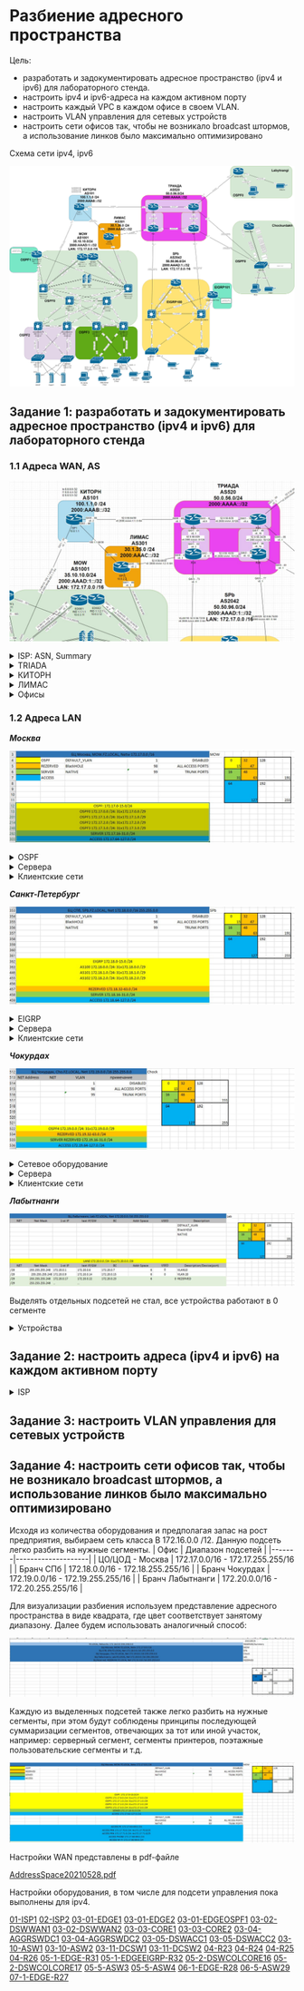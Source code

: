 # Разбиение адресного пространства #

Цель:
- разработать и задокументировать адресное пространство (ipv4 и ipv6) для лабораторного стенда.
- настроить ipv4 и ipv6-адреса на каждом активном порту
- настроить каждый VPC в каждом офисе в своем VLAN.
- настроить VLAN управления для сетевых устройств
- настроить сети офисов так, чтобы не возникало broadcast штормов, а использование линков было максимально оптимизировано

Cхема сети ipv4, ipv6

![](/LECTURES/MODULE02/Lecture10/pictures/31.jpg)

##  Задание 1: разработать и задокументировать адресное пространство (ipv4 и ipv6) для лабораторного стенда

### 1.1 Адреса WAN, AS

![](/LECTURES/MODULE02/Lecture10/pictures/34.jpg)
<details>
<summary>ISP: ASN, Summary</summary>

|     Офис   |   ASN  |  Подсети IPv4 |   Подсети IPv6  |  Устройства  |
|------------|--------|---------------|-----------------|--------------|
| WAN TRIADA | AS520  | 50.0.56.0/24  | 2000:AAAA::/32  | R23, R24, R25, R26|
| WAN KITORN | AS101  | 100.1.1.0/24  | 2000:AAAB::/32  | R-ISP1  |
| WAN LIMAS  | AS301  | 30.1.35.0/24  | 2000:AAAC::/32  | R-ISP2  |
</details>

<details>
<summary>TRIADA</summary>

| ISP-TRIADA                     |     | ISP-TRIADA: 2000:AAAA::0 / 48                            |      |                                    |                                 |
|--------------------------------|-----|----------------------------------------------------------|------|------------------------------------|---------------------------------|
| TRIADA INSIDE: 52.0.56.0/26    |     | TRIADA INSIDE:  2000:AAAA:0::/48                         |      |                                    |                                 |
| NET Address                    | NET | NET Address                                              | NET  | Description                        | примечание                      |
| 52.0.56.0                      | /29 | 2000:AAAA::0                                             | /126 | R23 (Gi0/1) - R24 (Gi0/1)          | TRIADAR23-TO-TRIADAR24          |
| 52.0.56.8                      | /29 | 2000:AAAA::8                                             | /126 | R23 (Gi0/2) - R25 (Gi0/2)          | TRIADAR23-TO-TRIADAR25          |
| 52.0.56.16                     | /29 | 2000:AAAA::10                                            | /126 | R24 (Gi0/2) - R26 (Gi0/2)          | TRIADAR24-TO-TRIADAR26          |
| 52.0.56.24                     | /29 | 2000:AAAA::18                                            | /126 | R25 (Gi0/1) - R26 (Gi0/1)          | TRIADAR25-TO-TRIADAR26          |
| 52.0.56.32                     | /29 | 2000:AAAA::20                                            | /126 | REZERVED                           |                                 |
| 52.0.56.40                     | /29 | 2000:AAAA::28                                            | /126 | REZERVED                           |                                 |
| 52.0.56.48                     | /29 | 2000:AAAA::30                                            | /126 | REZERVED                           |                                 |
| 52.0.56.56                     | /29 | 2000:AAAA::38                                            | /126 | REZERVED                           |                                 |
|                                |     | …                                                        |      |                                    |                                 |
| TRIADA OUTSIDE1: 52.0.56.64/26 |     | TRIADA OUTSIDE1: 2000:AAAA:1::/48                        |      |                                    |                                 |
| NET Address                    | NET | NET Address                                              | NET  | Description                        | примечание                      |
| 52.0.56.64                     | /30 | 2000:AAAA:1:1::0                                         | /64  | R23 (Gi0/0) - ISP1 (Gi0/0)         | TRIADA-TO-KITORN_ISP1           |
| 52.0.56.68                     | /30 | 2000:AAAA:1:2::0                                         | /64  | R24 (Gi0/0) - ISP2 (Gi0/0)         | TRIADA-TO-LAMAS_ISP2            |
|                                |     | TRIADA OUTSIDE2: 2000:AAAA:400::0-2000:AAAA:АААА::0 / 64 |      |                                    |                                 |
| 52.0.56.72                     | /30 | 2000:AAAA:400::0                                         | /64  | R24 (Gi0/3) - EDGE-R31 (Gi0/0)     | TRIADA-TO-SPB-1                 |
| 52.0.56.76                     | /30 | 2000:AAAA:401::0                                         | /64  | R26 (Gi0/3) - EDGE-R31 (Gi0/1)     | TRIADA-TO-SPB-2                 |
| 52.0.56.80                     | /30 | 2000:AAAA:402::0                                         | /64  | R26 (Gi0/0) - EDGE-R28 (Gi0/0.110) | TRIADA-TO-CHOKURDAKHR_EDGE-28-1 |
| 52.0.56.84                     | /30 | 2000:AAAA:403::0                                         | /64  | R25 (Gi0/0) - EDGE-R28 (Gi0/0.120) | TRIADA-TO-CHOKURDAKH_EDGE-R28-2 |
| 52.0.56.88                     | /30 | 2000:AAAA:404::0                                         | /64  | R25 (Gi0/3) - EDGE-R27 (Gi0/0)     | TRIADA-TO-LABYTNANGI_EDGE-R27   |
| 52.0.56.92                     | /30 | 2000:AAAA:405::0                                         | /64  | REZERVED                           |                                 |
| …                              | …   | …                                                        | …    |                                    |                                 |
| 52.0.56.124                    | /30 | 2000:AAAA:FFFF::FFFF                                     | /30  | REZERVED                           |                                 |

</details>

<details>
<summary>КИТОРН</summary>

| ISP-KITORN                      |     | WAN KITORN AS101 2000:AAAB::/32                          |     |                              |                       |
|---------------------------------|-----|----------------------------------------------------------|-----|------------------------------|-----------------------|
| ISP-KITORN to ISP-TRIADA        |     | ISP-KITORN to ISP-TRIADA                                 |     |                              |                       |
| NET Address                     | NET | NET Address                                              | NET | Description                  | примечание            |
| 52.0.56.64                      | /30 | 2000:AAAA:1:1::0                                         | /64 | R23 (Gi0/0) - ISP1 (Gi0/0)   | KITORN_ISP1-TO-TRIADA |
|                                 |     |                                                          |     |                              |                       |
| KITORN INSIDE: 100.1.1.0 /26    |     | KITORN INSIDE:  2000:AAAB:0::/48                         |     |                              |                       |
| NET Address                     | NET | NET Address                                              | NET | Description                  | примечание            |
| 100.1.1.0                       | /29 |                                                          |     | REZERVED                     |                       |
| 100.1.1.8                       | /29 |                                                          |     | REZERVED                     |                       |
| 100.1.1.16                      | /29 |                                                          |     | REZERVED                     |                       |
| 100.1.1.24                      | /29 |                                                          |     | REZERVED                     |                       |
| 100.1.1.32                      | /29 |                                                          |     | REZERVED                     |                       |
| 100.1.1.40                      | /29 |                                                          |     | REZERVED                     |                       |
| 100.1.1.48                      | /29 |                                                          |     | REZERVED                     |                       |
| 100.1.1.56                      | /29 |                                                          |     | REZERVED                     |                       |
|                                 |     |                                                          |     |                              |                       |
| KITORN OUTSIDE1: 100.1.1.64 /27 |     | KITORN OUTSIDE1: 2000:AAAB:1::/48                        |     |                              |                       |
| NET Address                     | NET | NET Address                                              | NET | Description                  | примечание            |
| 100.1.1.64                      | /30 | 2000:AAAB:1:1::0                                         | /64 | EDGE1 (Gi0/1) - ISP1 (Gi0/1) | KITORN_ISP1-TO-LIMAS_ISP2 |
| …                               | /30 |                                                          |     |                              |                       |
| 100.1.1.95                      | /30 |                                                          |     | REZERVED                     |                       |
| KITORN OUTSIDE2: 100.1.1.96 /27 |     | KITORN OUTSIDE2: 2000:AAAB:400::0 / 64                   |     |                              |                       |
| NET Address                     | NET | NET Address                                              | NET | Description                  | примечание            |
| 100.1.1.96                      | /30 | 2000:AAAB:400::0                                         | /64 | EDGE1 (Gi0/1) - ISP1 (Gi0/1) | KITORN_ISP1-TO-EDGE1  |
| …                               | /30 | …                                                        |     |                              |                       |
| 100.1.1.127                     | /30 | 2000:AAAB:АААА::0                                        | /64 | REZERVED                     |                       |
</details>

<details>
<summary>ЛИМАС</summary>

| WAN LIMAS AS301 30.1.35.0 /24  |     | WAN LIMAS AS301 2000:AAAC::/32                          |      |                              |                           |
|--------------------------------|-----|---------------------------------------------------------|------|------------------------------|---------------------------|
| ISP-LIMAS to ISP-TRIADA        |     | ISP-LIMAS to ISP-TRIADA                                 |      |                              |                           |
| NET Address                    | NET | NET Address                                             | NET  | Description                  | примечание                |
| 52.0.56.68                     | /30 | 2000:AAAA:1:2::0                                        | /64  | R24 (Gi0/0) - ISP2 (Gi0/0)   | LIMAS_ISP2-TO-TRIADA      |
|                                |     |                                                         |      |                              |                           |
| ISP-LIMAS to ISP KITORN        |     | ISP-LIMAS to ISP-KITORN                                 |      |                              |                           |
| NET Address                    | NET | NET Address                                             | NET  | Description                  | примечание                |
| 100.1.1.64                     | /30 | 2000:AAAB:1:1::0                                        | /64  | ISP1 (Gi0/2) - ISP2 (Gi0/2)  | KITORN_ISP1-TO-LIMAS_ISP2 |
|                                |     |                                                         |      |                              |                           |
| LIMAS INSIDE: 30.1.35.0 /26    |     | LIMAS INSIDE:  2000:AAAC:0::/48                         |      |                              |                           |
| NET Address                    | NET | NET Address                                             | NET  | Description                  | примечание                |
| 30.1.35.0                      | /29 | 2000:AAAC::0                                            | /126 | REZERVED                     |                           |
| 30.1.35.8                      | /29 | 2000:AAAC::8                                            | /126 | REZERVED                     |                           |
| 30.1.35.16                     | /29 | 2000:AAAC::10                                           | /126 | REZERVED                     |                           |
| 30.1.35.24                     | /29 | 2000:AAAC::18                                           | /126 | REZERVED                     |                           |
| ...                            | /29 |                                                         |      | REZERVED                     |                           |
| 30.1.35.56                     | /29 |                                                         |      | REZERVED                     |                           |
|                                |     |                                                         |      |                              |                           |
| LIMAS OUTSIDE1: 30.1.35.64 /27 |     | LIMAS OUTSIDE1: 2000:AAAC:1::/48                        |      |                              |                           |
| NET Address                    | NET | NET Address                                             | NET  | Description                  | примечание                |
| 30.1.35.64                     | /30 | 2000:AAAC:1:1::0                                        | /64  | REZERVED                     |                           |
| ...                            | /30 | ...                                                     |      | REZERVED                     |                           |
| 30.1.35.92                     | /30 | 2000:AAAC:1:399::0                                      | /64  | REZERVED                     |                           |
|                                |     |                                                         |      |                              |                           |
| LIMAS OUTSIDE2: 100.1.1.64 /26 |     | LIMAS OUTSIDE2: 2000:AAAC:400::0-2000:AAAC:АААА::0 / 64 |      |                              |                           |
| NET Address                    | NET | NET Address                                             | NET  | Description                  | примечание                |
| 30.1.35.96                     | /30 | 2000:AAAC:400::0                                        | /64  | EDGE2 (Gi0/1) - ISP2 (Gi0/1) | LIMAS_ISP2-TO-EDGE2       |
| ...                            | /30 | ...                                                     |      | REZERVED                     |                           |
| 30.1.35.127                    | /30 | 2000:AAAC:АААА::0                                       | /64  |                              |                           |
</details>

<details>
<summary>Офисы</summary>

|     Офис   |   ASN   |  Подсети IPv4 |   Подсети IPv6  |  Устройства  |
|------------|---------|---------------|-----------------|--------------|
|     MOW    | AS1001  | 35.10.10.0/24 | 2001:BBBB:200A::/48  |       |
|     SPb    | AS2042  | 50.50.96.0/24 | 2001:BBBB:200B::/48  |       |
</details>


### 1.2 Адреса LAN 

___Москва___

![](/LECTURES/MODULE02/Lecture10/pictures/35.jpg)

<details>
<summary>OSPF</summary>

|  SUMMARY IPv4 172.17.0.0/28      | SUMMARY IPv6 2000:AAAD:1::/48 = 256x256/56   |
|:---------------------------------|-----------------------------------------------|

| PREFIX                                  | MASK| PREFIX                                  | MASK| Description/Device(port) |
|:-----------------------------------------|-|---------------------------------------|-----|--------------------------|
| AREA0 IPv4 172.17.0.0 /28 = 31x172.17.0.0 /29     || AREA0 IPv6 2000:AAAD:1:100::/56 = 256 /64  |||
| PREFIX                                  | MASK| PREFIX                                  | MASK| Description/Device(port) |
| 172.17.0.0                              | /29 | 2000:AAAD:1:100::                     | /64 | EDGE1<->DSWWAN1          |
| 172.17.0.8                              | /29 | 2000:AAAD:1:101::                     | /64 | EDGE2<->DSWWAN2          |
| 172.17.0.16                             | /29 | 2000:AAAD:1:101::                     | /64 | REZERVED                 |
| …                                       |     | …                                     | /64 |                          |
| 172.17.0.40                             | /29 | 2000:AAAD:1:10f::                     | /64 | REZERVED                 |
| 172.17.0.48                             | /29 | 2000:AAAD:1:110::                     | /64 | DSWWAN1<->DSWWAN2        |
| 172.17.0.56                             | /29 | 2000:AAAD:1:111::                     | /64 | DSWWAN1<->CORE1          |
| 172.17.0.64                             | /29 | 2000:AAAD:1:112::                     | /64 | DSWWAN1<->CORE2          |
| 172.17.0.72                             | /29 | 2000:AAAD:1:113::                     | /64 | DSWWAN2<->CORE1          |
| 172.17.0.80                             | /29 | 2000:AAAD:1:114::                     | /64 | DSWWAN2<->CORE2          |
| 172.17.0.88                             | /29 | 2000:AAAD:1:115::                     | /64 | CORE1<->CORE2            |
| 172.17.0.96                             | /29 | 2000:AAAD:1:116::                     | /64 | CORE1<->DSWACC1          |
| 172.17.0.104                            | /29 | 2000:AAAD:1:117::                     | /64 | CORE1<->DSWACC2          |
| 172.17.0.112                            | /29 | 2000:AAAD:1:118::                     | /64 | CORE2<->DSWACC1          |
| 172.17.0.120                            | /29 | 2000:AAAD:1:119::                     | /64 | CORE2<->DSWACC2          |
| 172.17.0.128                            | /29 | …                                     | /64 | REZERVED                 |
| 172.17.0.136                            | /29 | 2000:AAAD:1:120::                     | /64 | DSWACC1<->DSWACC2        |
| 172.17.0.144                            | /29 | 2000:AAAD:1:121::                     | /64 | CORE1<->AGGRSWDC1        |
| 172.17.0.152                            | /29 | 2000:AAAD:1:122::                     | /64 | CORE1<->AGGRSWDC2        |
| 172.17.0.160                            | /29 | 2000:AAAD:1:123::                     | /64 | CORE2<->AGGRSWDC1        |
| 172.17.0.168                            | /29 | 2000:AAAD:1:124::                     | /64 | CORE2<->AGGRSWDC2        |
| 172.17.0.176                            | /29 | 2000:AAAD:1:125::                     | /64 | AGGRSWDC1<->AGGRSWDC2    |
| 172.17.0.184                            | /29 | …                                     | /64 | REZERVED                 |
| 172.17.0.192                            | /29 | 2000:AAAD:1:130::                     | /64 | MOWOSPF1<->DSWWAN1       |
| 172.17.0.200                            | /29 | 2000:AAAD:1:131::                     | /64 | MOWOSPF1<->DSWWAN2       |
| 172.17.0.208                            | /29 | 2000:AAAD:1:132::                     | /64 | REZERVED                 |
| …                                       |     | …                                     | /64 |                          |
| 172.17.0.248                            | /29 | 2000:AAAD:1:1ff::                     | /64 | REZERVED                 |
|                                         |     |                                       |     |                          |
| OSPF1 IPv4 SUMMARY 172.17.1.0 /24: 31x172.17.1.0 /29|| OSPF1 IPv6 SUMMARY 2000:AAAD:1:200::/56 = 256 /64  |||
| PREFIX                                  | MASK| PREFIX                                  | MASK| Description/Device(port) |
| 172.17.1.0                              | /29 | 2000:AAAD:1:200::                     | /64 | MOWOSPF1<->Lo0           |
| 172.17.1.8                              | /29 | 2000:AAAD:1:201::                     | /64 | REZERVED                 |
| …                                       | /29 | …                                     | /64 | REZERVED                 |
| 172.17.1.248                            | /29 | 2000:AAAD:1:2ff::/64                  | /64 | REZERVED                 |
| …                                       | /29 | …                                     | …   |                          |
|                                         |     |                                       |     |                          |
| OSPF2 IPv4 SUMMARY 172.17.2.0 /24: 31x172.17.2.0 /29|| OSPF2 IPv6 SUMMARY 2000:AAAD:1:300::/56 = 256 /64  |||
| PREFIX                                  | MASK| PREFIX                                  | MASK| Description/Device(port) |
| 172.17.2.0                              | /29 | 2000:AAAD:1:300::                     | /64 | AGGRSWDC1<->DCSW1        |
| 172.17.2.8                              | /29 | 2000:AAAD:1:301::                     | /64 | AGGRSWDC1<->DCSW2        |
| 172.17.2.16                             | /29 | 2000:AAAD:1:302::                     | /64 | AGGRSWDC2<->DCSW1        |
| 172.17.2.24                             | /29 | 2000:AAAD:1:303::                     | /64 | AGGRSWDC2<->DCSW2        |
| 172.17.2.32                             | /29 | 2000:AAAD:1:304::                     | /64 | REZERVED                 |
| …                                       |     | …                                     |     | REZERVED                 |
| 172.17.2.248                            | /29 | 2000:AAAD:1:3ff::/64                  | /64 | REZERVED                 |
| …                                       |     | …                                     |     |                          |
|                                         |     |                                       |     |                          |
| OSPF3 IPv4 SUMMARY 172.17.3.0 /24: 31x172.17.3.0 /29|| OSPF3 IPv6 SUMMARY 2000:AAAD:1:400::/56 = 256 /64  |||
| PREFIX                                  | MASK| PREFIX                                  | MASK| Description/Device(port) |
| 172.17.3.0                              | /29 | 2000:AAAD:1:400::                     | /64 | DSWACC1<->ASW1           |
| 172.17.3.8                              | /29 | 2000:AAAD:1:401::                     | /64 | DSWACC1<->ASW2           |
| 172.17.3.16                             | /29 | 2000:AAAD:1:402::                     | /64 | DSWACC2<->ASW1           |
| 172.17.3.24                             | /29 | 2000:AAAD:1:403::                     | /64 | DSWACC1<->ASW2           |
| 172.17.3.32                             | /29 | 2000:AAAD:1:404::                     | /64 | REZERVED                 |
| …                                       |     | …                                     |     |                          |
| 172.17.3.248                            | /29 | 2000:AAAD:1:4ff::/64                  | /64 | REZERVED                 |
</details>

<details>
<summary>Сервера </summary>

| SERVER 172.17.16-31.0 /24 |     | SERVER 2000:AAAD:1:500::/56 = 256 /64 |     |      |            |
|---------------------------|-----|---------------------------------------|-----|------|------------|
|PREFIX                    | MASK | PREFIX                               | MASK | VLAN | Description/Device(port) |
| 172.17.16.0               | /24 | 2000:AAAD:1:500::                     | /64 | 16   | SRV_NET1   |
| 172.17.17.0               | /24 | 2000:AAAD:1:501::                     | /64 | 17   | SRV_NET2   |
| 172.17.18.0               | /24 | 2000:AAAD:1:502::                     | /64 |      | REZERVED  |
| …                         |     | …                                     |     |      |            |
| 172.17.31.0               | /24 | 2000:AAAD:1:5ff::                     | /64 |      |REZERVED  |

</details>

<details>
<summary>Клиентские сети </summary>

| ACCESS 172.17.64-127.0 /26                   || ACCESS 2000:AAAD:1:600::/56 = 256 /64                                |    |||
|----------------------------------------------|-----|----------------------------------------------------------------------|-----|--------|------------------|
| ACCESS PC 172.17.64-69.0 /26                 |     | ACCESS PC: 15 networks 2000:AAAD:1:600::/64 - 2000:AAAD:1:60f::/64   |     |       |                  |
| PREFIX                                       | MASK | PREFIX                                                              | MASK | VLAN  | примечание       |
| 172.17.64.0                                  | /24 | 2000:AAAD:1:601::                                                    | /64 | VLAN61 | PC - Floor1      |
| 172.17.65.0                                  | /24 | 2000:AAAD:1:602::                                                    | /64 | VLAN62 | PC - Floor2      |
| 172.17.66.0                                  | /24 | 2000:AAAD:1:603::                                                    | /64 | VLAN63 | PC - Floor3      |
| 172.17.67.0                                  | /24 | 2000:AAAD:1:604::                                                    | /64 | VLAN64 | PC - Floor4      |
| 172.17.68.0                                  | /24 | 2000:AAAD:1:605::                                                    | /64 | VLAN65 | PC - Floor5      |
| 172.17.69.0                                  | /24 | …                                                                    | /64 | VLAN66 | PC - REZERVED    |
| ACCESS PRN 172.17.70.0 /24: 4x172.17.70.0/25 |     | ACCESS PRN 15 networks 2000:AAAD:1:610::/64 - 2000:AAAD:1:61f::/64   |     |        |                  |
| ACCESS PRN 172.17.71.0 /24: 4x172.17.71.0/25 |     |                                                                      |     |        |                  |
| PREFIX                                       | MASK | PREFIX                                                              | MASK | VLAN  | примечание       |
| 172.17.70.0                                  | /26 | 2000:AAAD:1:611::                                                    | /64 | VLAN71 | PRN - Floor1     |
| 172.17.70.64                                 | /26 | 2000:AAAD:1:612::                                                    | /64 | VLAN72 | PRN - Floor2     |
| 172.17.70.128                                | /26 | 2000:AAAD:1:613::                                                    | /64 | VLAN73 | PRN - Floor3     |
| 172.17.70.192                                | /26 | 2000:AAAD:1:614::                                                    | /64 | VLAN74 | PRN - Floor4     |
| 172.17.71.0                                  | /26 | 2000:AAAD:1:615::                                                    | /64 | VLAN75 | PRN - Floor5     |
| 172.17.71.64                                 | /26 | …                                                                    | /64 | VLAN76 | PRN - REZERVED   |
| 172.17.71.128                                | /26 | …                                                                    | /64 | VLAN77 | PRN - REZERVED   |
| 172.17.71.192                                | /26 | …                                                                    | /64 | VLAN78 | PRN - REZERVED   |
|                                              |     |                                                                      |     |        |                  |
| ACCESS PHONE 172.17.80-89.0 /24              |     | ACCESS PHONE 15 networks 2000:AAAD:1:620::/64 - 2000:AAAD:1:62f::/64 |     |        |                  |
| PREFIX                                       | MASK | PREFIX                                                              | MASK | VLAN  | примечание       |
| 172.17.81.0                                  | /24 | 2000:AAAD:1:621::                                                    | /64 | VLAN81 | PHONE - Floor1   |
| 172.17.82.0                                  | /24 | 2000:AAAD:1:622::                                                    | /64 | VLAN82 | PHONE - Floor2   |
| 172.17.83.0                                  | /24 | 2000:AAAD:1:623::                                                    | /64 | VLAN83 | PHONE - Floor3   |
| 172.17.84.0                                  | /24 | 2000:AAAD:1:624::                                                    | /64 | VLAN84 | PHONE - Floor4   |
| 172.17.85.0                                  | /24 | 2000:AAAD:1:625::                                                    | /64 | VLAN85 | PHONE - Floor5   |
| 172.17.86.0                                  | /24 | …                                                                    | /64 | VLAN86 | PHONE - REZERVED |
| 172.17.87.0                                  | /24 | …                                                                    | /64 | VLAN87 | PHONE - REZERVED |
| 172.17.88.0                                  | /24 | …                                                                    | /64 | VLAN88 | PHONE - REZERVED |
| 172.17.89.0                                  | /24 | 2000:AAAD:1:629::                                                    | /64 | VLAN89 | PHONE - REZERVED |
| 172.17.80.0                                  | /24 | …                                                                    | /64 | VLAN80 | PHONE - REZERVED |
| ACCESS Wi-Fi 172.17.90-99.0 /24              |     | ACCESS Wi-Fi 15 networks 2000:AAAD:1:630::/64 - 2000:AAAD:1:63f::/64 |     |        |                  |
| PREFIX                                       | MASK | PREFIX                                                              | MASK | VLAN   | примечание       |
| 172.17.91.0                                  | /24 | 2000:AAAD:1:631::                                                    | /64 | VLAN91 | Wi-Fi - Floor1   |
| 172.17.92.0                                  | /24 | 2000:AAAD:1:632::                                                    | /64 | VLAN92 | Wi-Fi - Floor2   |
| 172.17.93.0                                  | /24 | 2000:AAAD:1:633::                                                    | /64 | VLAN93 | Wi-Fi - Floor3   |
| 172.17.94.0                                  | /24 | 2000:AAAD:1:634::                                                    | /64 | VLAN94 | Wi-Fi - Floor4   |
| 172.17.95.0                                  | /24 | 2000:AAAD:1:635::                                                    | /64 | VLAN95 | Wi-Fi - Floor5   |
| 172.17.96.0                                  | /24 | …                                                                    | /64 | VLAN96 | PHONE - REZERVED |
| 172.17.97.0                                  | /24 | …                                                                    | /64 | VLAN97 | PHONE - REZERVED |
| 172.17.98.0                                  | /24 | …                                                                    | /64 | VLAN98 | PHONE - REZERVED |
| 172.17.99.0                                  | /24 | 2000:AAAD:1:629::                                                    | /64 | VLAN99 | PHONE - REZERVED |

</details>


___Санкт-Петербург___

![](/LECTURES/MODULE02/Lecture10/pictures/36.jpg)
<details>
<summary>EIGRP </summary>

| SUMMARY 172.18.0.0 /20                  |     | SUMMARY 2000:AAAD:2::/48 = 256x256/56|     |                             |
|-----------------------------------------|-----|--------------------------------------|-----|-----------------------------|
| AS100 172.18.0.0 /28: 31x172.18.0.0 /29 |     | AS100 2000:AAAD:2:100::/56 = 256 /64 |     |                             |
| NET Address                             | NET | NET Address                          | NET | Description/Device(port)    |
| 172.18.0.0                              | /29 | 2000:AAAD:2:100::                    | /64 | EDGE-R31<->DSWWAN17         |
| 172.18.0.8                              | /29 | 2000:AAAD:2:101::                    | /64 | EDGE-R31<->DSWWAN16         |
| 172.18.0.16                             | /29 | 2000:AAAD:2:102::                    | /64 | EDGEEIGRP-R32<->DSWWAN17    |
| 172.18.0.24                             | /29 | 2000:AAAD:2:103::                    | /64 | EDGEEIGRP-R32<->DSWWAN16    |
| 172.18.0.32                             | /29 | 2000:AAAD:2:104::                    | /64 | REZERVED                    |
| 172.18.0.40                             | /29 | 2000:AAAD:2:105::                    | /64 | REZERVED                    |
| 172.18.0.48                             | /29 | 2000:AAAD:2:106::                    | /64 | DSWCOLCORE17<->DSWCOLCORE16 |
| 172.18.0.56                             | /29 | 2000:AAAD:2:107::                    | /64 | DSWCOLCORE17<->ASW3         |
| 172.18.0.64                             | /29 | 2000:AAAD:2:108::                    | /64 | DSWCOLCORE17<->ASW4         |
| 172.18.0.72                             | /29 | 2000:AAAD:2:109::                    | /64 | DSWCOLCORE16<->ASW1         |
| 172.18.0.80                             | /29 | 2000:AAAD:2:10a::                    | /64 | DSWCOLCORE16<->ASW2         |
| 172.18.0.88                             | /29 | 2000:AAAD:2:10b::                    | /64 | REZERVED                    |
| …                                       | …   | …                                    | …   | REZERVED                    |
| 172.18.0.248                            | /29 | 2000:AAAD:2:1ff::                    | /64 | REZERVED                    |
|                                         |     |                                      |     |                             |
| AS101 172.18.1.0 /28: 31x172.18.1.0 /29 |     | AS101 2000:AAAD:2:200::/56 = 256 /64 |     |                             |
| 172.18.1.0                              | /29 | 2000:AAAD:2:201::                    | /64 | EDGEEIGRP-R32<->Lo0         |
| 172.18.1.8                              | /29 | 2000:AAAD:2:2ff::                    | /29 | REZERVED                    |
</details>

<details>
<summary>Сервера </summary>
Под сервера зарезервирован диапазон 172.18.16.0 /20
</details>

<details>
<summary>Клиентские сети </summary>


| ACCESS 172.18.64.0 /18                       |     | ACCESS 2000:AAAD:2:600::/56 = 256 /64                                 |     |        |                  |
|----------------------------------------------|-----|-----------------------------------------------------------------------|-----|--------|------------------|
| ACCESS PC 172.18.64-69.0 /24                 |     | ACCESS PC: 15 networks 2000:AAAD:2:600::/64 - 2000:AAAD:1:60f::/64    |     |        |                  |
| NET Address                                  | NET | NET Address                                                           | NET | VLAN   | примечание       |
| 172.18.64.0                                  | /24 | 2000:AAAD:2:601::                                                     | /64 | VLAN61 | PC - Floor1      |
| 172.18.65.0                                  | /24 | 2000:AAAD:2:602::                                                     | /64 | VLAN62 | PC - Floor2      |
| 172.18.66.0                                  | /24 | …                                                                     | …   | VLAN63 | PC - REZERVED    |
| 172.18.69.0                                  | /24 | 2000:AAAD:2:609::                                                     | /64 | VLAN69 | PC - REZERVED    |
| ACCESS PRN 172.18.70.0 /24: 4x172.18.70.0/26 |     | ACCESS PRN: 15 networks 2000:AAAD:2:610::/64 - 2000:AAAD:2:61f::/64   |     |        |                  |
| ACCESS PRN 172.18.71.0 /24: 4x172.18.71.0/26 |     |                                                                       |     |        |                  |
| NET Address                                  | NET | NET Address                                                           | NET | VLAN   | примечание       |
| 172.18.70.0                                  | /26 | 2000:AAAD:2:611::                                                     | /64 | VLAN71 | PRN - Floor1     |
| 172.18.70.64                                 | /26 | 2000:AAAD:2:612::                                                     | /64 | VLAN72 | PRN - Floor2     |
| 172.18.70.128                                | /26 | …                                                                     | …   | VLAN73 | PRN - REZERVED   |
| 172.18.70.192                                | /26 | 2000:AAAD:2:619::                                                     | /64 | VLAN79 | PRN - REZERVED   |
| ACCESS PHONE 172.18.80-89.0 /24              |     | ACCESS PHONE: 15 networks 2000:AAAD:2:630::/64 - 2000:AAAD:2:63f::/64 |     |        |                  |
| NET Address                                  | NET | NET Address                                                           | NET | VLAN   | примечание       |
| 172.18.81.0                                  | /24 | 2000:AAAD:2:621::                                                     | /64 | VLAN81 | PHONE - Floor1   |
| 172.18.82.0                                  | /24 | 2000:AAAD:2:622::                                                     | /64 | VLAN82 | PHONE - REZERVED |
| 172.18.84.0                                  | /24 | …                                                                     | …   | VLAN84 | PHONE - REZERVED |
| 172.18.89.0                                  | /24 | 2000:AAAD:2:629::                                                     | /64 | VLAN89 | PHONE - REZERVED |
| ACCESS Wi-Fi 172.18.90-99.0 /24              |     | ACCESS Wi-Fi: 15 networks 2000:AAAD:2:640::/64 - 2000:AAAD:2:64f::/64 |     |        |                  |
| NET Address                                  | NET | NET Address                                                           | NET | VLAN   | примечание       |
| 172.18.91.0                                  | /24 | 2000:AAAD:2:631::                                                     | /64 | VLAN91 | Wi-Fi - Floor1   |
| 172.18.92.0                                  | /24 | 2000:AAAD:2:632::                                                     | /64 | VLAN92 | W-Fi - REZERVED  |
| 172.18.94.0                                  | /24 | …                                                                     | …   | VLAN94 | W-Fi - REZERVED  |
| 172.18.99.0                                  | /24 | 2000:AAAD:2:639::                                                     | /64 | VLAN99 | W-Fi - REZERVED  |

</details>

___Чокурдах___

![](/LECTURES/MODULE02/Lecture10/pictures/37.jpg)

<details>
<summary>Сетевое оборудование </summary>

| LAN 172.19.0.0 /16: 31x172.19.0.0 /29  |     | LAN 2000:AAAD:3::/48 = 256x256/56    |     |                          |
|----------------------------------------|-----|--------------------------------------|-----|--------------------------|
| LAN0 172.19.0.0 /24: 31x172.19.0.0 /29 |     | LAN0: 2000:AAAD:3:100::/56 = 256 /64 |     |                          |
| NET Address                            | NET | NET Address                          | NET | Description/Device(port) |
| 172.19.0.0                             | /29 | 2000:AAAD:3:100::                    | /64 | EDGE-R28<->ASW29         |
| 172.19.0.8                             | /29 | 2000:AAAD:3:101::                    | /64 | REZERVED                 |
| …                                      | …   | …                                    | …   |                          |
| 172.19.0.248                           | /28 | 2000:AAAD:3:1ff::                    | /64 | REZERVED                 |

</details>

<details>
<summary>Сервера </summary>
Под сервера зарезервирован диапазон 172.19.16.0 /20
</details>

<details>
<summary>Клиентские сети  </summary>

| ACCESS 172.19.64-127.0 /18                   |     | ACCESS  2000:AAAD:3:600::/56 = 256 /64                                |     |        |                  |
|----------------------------------------------|-----|-----------------------------------------------------------------------|-----|--------|------------------|
| ACCESS PC 172.19.64-69.0 /24                 |     | ACCESS PC  15 networks 2000:AAAD:3:600::/64 - 2000:AAAD:3:60f::/64    |     |        |                  |
| NET Address                                  | NET | NET Address                                                           | NET | VLAN   | примечание       |
| 172.19.64.0                                  | /24 | 2000:AAAD:3:601::                                                     | /64 | VLAN61 | PC - Floor1      |
| 172.19.65.0                                  | /24 | …                                                                     | …   | VLAN62 | PC - REZERVED    |
| ACCESS PRN 172.19.70.0 /24: 4x172.19.70.0/26 |     | ACCESS PRN 15 networks 2000:AAAD:3:610::/64 - 2000:AAAD:3:61f::/64    |     |        |                  |
| ACCESS PRN 172.19.71.0 /24: 4x172.19.71.0/26 |     | …                                                                     | …   |        |                  |
| NET Address                                  | NET | NET Address                                                           | NET | VLAN   | примечание       |
| 172.19.70.0                                  | /26 | 2000:AAAD:3:610::                                                     | /64 | VLAN71 | PRN - Floor1     |
| 172.19.70.64                                 | /26 | …                                                                     | …   | VLAN72 | PRN - REZERVED   |
| 172.19.70.128                                | /26 | 2000:AAAD:3:618::                                                     | /64 | VLAN778 | PRN - REZERVED   |
| ACCESS PHONE 172.19.80-89.0 /24              |     | ACCESS PHONE 15 networks 2000:AAAD:3:620::/64 - 2000:AAAD:3:62f::/64  |     |        |                  |
| NET Address                                  | NET | NET Address                                                           | NET | VLAN   | примечание       |
| 172.19.81.0                                  | /24 | 2000:AAAD:3:620::                                                     | /64 | VLAN81 | PHONE - Floor1   |
| 172.19.82.0                                  | /24 | …                                                                     | …   | VLAN82 | PHONE - REZERVED |
| 172.19.89.0                                  | /24 | 2000:AAAD:3:629::                                                     | /64 | VLAN89 | PHONE - REZERVED |
| ACCESS Wi-Fi 172.19.90-99.0 /24              |     | ACCESS Wi-Fi  15 networks 2000:AAAD:3:630::/64 - 2000:AAAD:3:63f::/64 |     |        |                  |
| NET Address                                  | NET | NET Address                                                           | NET | VLAN   | примечание       |
| 172.19.91.0                                  | /24 | 2000:AAAD:3:630::                                                     | /64 | VLAN91 | Wi-Fi - Floor1   |
| 172.19.92.0                                  | /24 | …                                                                     | …   | VLAN92 | W-Fi - REZERVED  |
| 172.19.99.0                                  | /24 | 2000:AAAD:3:639::                                                     | /64 | VLAN99 | W-Fi - REZERVED  |

</details>

___Лабытнанги___

![](/LECTURES/MODULE02/Lecture10/pictures/38.jpg)

Выделять отдельных подсетей не стал, все устройства работают в 0 сегменте
<details>
<summary>Устройства </summary>

| LAN0 172.20.0.0 /24: 31x172.20.0.0 /29 |     | LAN0 2000:AAAD:4:100::/56 = 256 /64   |     |                 |                          |
|----------------------------------------|-----|---------------------------------------|-----|-----------------|--------------------------|
| NET Address                            | NET | NET Address                           | NET | Net Mask        | Description/Device(port) |
| 172.20.0.0                             | /29 | 2000:AAAD:4:101::                     | /64 | 255.255.255.248 | VLAN10                   |
| 172.20.0.8                             | /29 | 2000:AAAD:4:102::                     | /64 | 255.255.255.248 | VLAN 20                  |
| 172.20.0.16                            | /29 | …                                     | …   | 255.255.255.248 | REZERVED                 |
| 172.20.0.248                           | /29 | 2000:AAAD:4:1ff::                     | /64 | 255.255.255.248 | REZERVED                 |
</details>



##  Задание 2: настроить адреса (ipv4 и ipv6) на каждом активном порту

<details>
<summary>ISP</summary>

|     Офис   |   ASN   |  Подсети IPv4 |   Подсети IPv6  |  Устройства  |
|------------|---------|---------------|-----------------|--------------|
|     MOW    | AS1001  | 35.10.10.0/24 | 2001:BBBB:200A::/48  |       |
|     SPb    | AS2042  | 50.50.96.0/24 | 2001:BBBB:200B::/48  |       |
</details>

##  Задание 3: настроить VLAN управления для сетевых устройств
##  Задание 4: настроить сети офисов так, чтобы не возникало broadcast штормов, а использование линков было максимально оптимизировано


Исходя из количества оборудования и предполагая запас на рост предприятия, выбираем сеть класса B 172.16.0.0 /12. Данную подсеть легко разбить на нужные сегменты.
| Офис  | Диапазон подсетей  | 
|-------|--------------------|
| ЦО/ЦОД - Москва  | 172.17.0.0/16 - 172.17.255.255/16  |
| Бранч СПб  | 172.18.0.0/16 - 172.18.255.255/16 |
| Бранч Чокурдах  | 172.19.0.0/16 - 172.19.255.255/16 | 
| Бранч Лабытнанги  | 172.20.0.0/16 - 172.20.255.255/16 |

Для визуализации разбиения используем представление адресного пространства в виде квадрата, где цвет соответствует занятому диапазону. Далее будем использовать аналогичный способ:

![](/LECTURES/MODULE02/Lecture10/pictures/32.jpg)

Каждую из выделенных подсетей также легко разбить на нужные сегменты, при этом будут соблюдены принципы последующей суммаризации сегментов, отвечающих за тот или иной участок, например: серверный сегмент,  сегменты принтеров, поэтажные пользовательские сегменты  и т.д.

![](/LECTURES/MODULE02/Lecture10/pictures/33.jpg)

Настройки WAN представлены в pdf-файле

[AddressSpace20210528.pdf](/LECTURES/MODULE02/Lecture10/labs/AddressSpace20210528.pdf)

Настройки оборудования, в том числе для подсети управления пока выполнены для ipv4.

[01-ISP1](/LECTURES/MODULE02/Lecture10/labs/01-ISP1.txt)
[02-ISP2](/LECTURES/MODULE02/Lecture10/labs/02-ISP2.txt)
[03-01-EDGE1](/LECTURES/MODULE02/Lecture10/labs/03-01-EDGE1.txt)
[03-01-EDGE2](/LECTURES/MODULE02/Lecture10/labs/03-01-EDGE2.txt)
[03-01-EDGEOSPF1](/LECTURES/MODULE02/Lecture10/labs/03-01-EDGEOSPF1.txt)
[03-02-DSWWAN1](/LECTURES/MODULE02/Lecture10/labs/03-02-DSWWAN1.txt)
[03-02-DSWWAN2](/LECTURES/MODULE02/Lecture10/labs/03-02-DSWWAN2.txt)
[03-03-CORE1](/LECTURES/MODULE02/Lecture10/labs/03-03-CORE1.txt)
[03-03-CORE2](/LECTURES/MODULE02/Lecture10/labs/03-03-CORE2.txt)
[03-04-AGGRSWDC1](/LECTURES/MODULE02/Lecture10/labs/03-04-AGGRSWDC1.txt)
[03-04-AGGRSWDC2](/LECTURES/MODULE02/Lecture10/labs/03-04-AGGRSWDC2.txt)
[03-05-DSWACC1](/LECTURES/MODULE02/Lecture10/labs/03-05-DSWACC1.txt)
[03-05-DSWACC2](/LECTURES/MODULE02/Lecture10/labs/03-05-DSWACC2.txt)
[03-10-ASW1](/LECTURES/MODULE02/Lecture10/labs/03-10-ASW1.txt)
[03-10-ASW2](/LECTURES/MODULE02/Lecture10/labs/03-10-ASW2.txt)
[03-11-DCSW1](/LECTURES/MODULE02/Lecture10/labs/03-11-DCSW1.txt)
[03-11-DCSW2](/LECTURES/MODULE02/Lecture10/labs/03-11-DCSW2.txt)
[04-R23](/LECTURES/MODULE02/Lecture10/labs/04-R23.txt)
[04-R24](/LECTURES/MODULE02/Lecture10/labs/04-R24.txt)
[04-R25](/LECTURES/MODULE02/Lecture10/labs/04-R25.txt)
[04-R26](/LECTURES/MODULE02/Lecture10/labs/04-R26.txt)
[05-1-EDGE-R31](/LECTURES/MODULE02/Lecture10/labs/05-1-EDGE-R31.txt)
[05-1-EDGEEIGRP-R32](/LECTURES/MODULE02/Lecture10/labs/05-1-EDGEEIGRP-R32.txt)
[05-2-DSWCOLCORE16](/LECTURES/MODULE02/Lecture10/labs/05-2-DSWCOLCORE16.txt)
[05-2-DSWCOLCORE17](/LECTURES/MODULE02/Lecture10/labs/05-2-DSWCOLCORE17.txt)
[05-5-ASW3](/LECTURES/MODULE02/Lecture10/labs/05-5-ASW3.txt)
[05-5-ASW4](/LECTURES/MODULE02/Lecture10/labs/05-5-ASW4.txt)
[06-1-EDGE-R28](/LECTURES/MODULE02/Lecture10/labs/06-1-EDGE-R28.txt)
[06-5-ASW29](/LECTURES/MODULE02/Lecture10/labs/06-5-ASW29.txt)
[07-1-EDGE-R27](/LECTURES/MODULE02/Lecture10/labs/07-1-EDGE-R27.txt)
